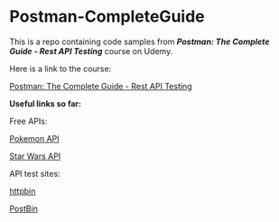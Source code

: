# Postman-CompleteGuide

This is a repo containing code samples from **_Postman: The Complete Guide - Rest API Testing_** course on Udemy.

Here is a link to the course:

[Postman: The Complete Guide - Rest API Testing](https://www.udemy.com/postman-the-complete-guide/)

**Useful links so far:**

Free APIs:

[Pokemon API](https://pokeapi.co/)

[Star Wars API](https://swapi.co/)

API test sites:

[httpbin](http://httpbin.org/)

[PostBin](https://postb.in/)
